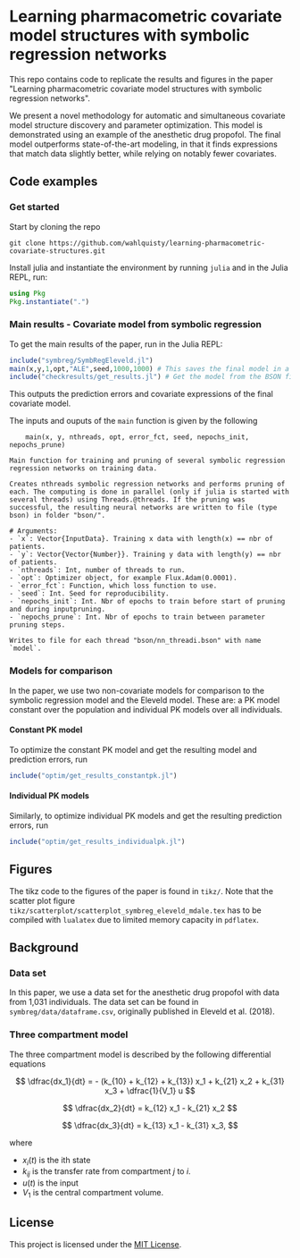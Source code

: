 # Learning pharmacometric covariate model structures with symbolic regression networks

This repo contains code to replicate the results and figures in the paper "Learning pharmacometric covariate model structures with symbolic regression networks".

We present a novel methodology for automatic and simultaneous covariate model structure discovery and parameter optimization. This model is demonstrated using an example of the anesthetic drug propofol. The final model outperforms state-of-the-art modeling, in that it finds expressions that match data slightly better, while relying on notably fewer covariates.


## Code examples

### Get started
Start by cloning the repo
```
git clone https://github.com/wahlquisty/learning-pharmacometric-covariate-structures.git
```

Install julia and instantiate the environment by running `julia` and in the Julia REPL, run:
```julia 
using Pkg
Pkg.instantiate(".")
```

### Main results - Covariate model from symbolic regression

To get the main results of the paper, run in the Julia REPL:

```julia
include("symbreg/SymbRegEleveld.jl")
main(x,y,1,opt,"ALE",seed,1000,1000) # This saves the final model in a BSON-file
include("checkresults/get_results.jl") # Get the model from the BSON file and get the final prediction errors
```
This outputs the prediction errors and covariate expressions of the final covariate model.


The inputs and ouputs of the `main` function is given by the following
```
    main(x, y, nthreads, opt, error_fct, seed, nepochs_init, nepochs_prune)

Main function for training and pruning of several symbolic regression regression networks on training data.

Creates nthreads symbolic regression networks and performs pruning of each. The computing is done in parallel (only if julia is started with several threads) using Threads.@threads. If the pruning was successful, the resulting neural networks are written to file (type bson) in folder "bson/".

# Arguments:
- `x`: Vector{InputData}. Training x data with length(x) == nbr of patients.
- `y`: Vector{Vector{Number}}. Training y data with length(y) == nbr of patients.
- `nthreads`: Int, number of threads to run.
- `opt`: Optimizer object, for example Flux.Adam(0.0001).
- `error_fct`: Function, which loss function to use.
- `seed`: Int. Seed for reproducibility.
- `nepochs_init`: Int. Nbr of epochs to train before start of pruning and during inputpruning.
- `nepochs_prune`: Int. Nbr of epochs to train between parameter pruning steps.

Writes to file for each thread "bson/nn_threadi.bson" with name `model`.
```


### Models for comparison
In the paper, we use two non-covariate models for comparison to the symbolic regression model and the Eleveld model. These are: a PK model constant over the population and individual PK models over all individuals.

#### Constant PK model
To optimize the constant PK model and get the resulting model and prediction errors, run

```julia
include("optim/get_results_constantpk.jl")
```

#### Individual PK models
Similarly, to optimize individual PK models and get the resulting prediction errors, run

```julia
include("optim/get_results_individualpk.jl")
```

## Figures

The tikz code to the figures of the paper is found in `tikz/`. Note that the scatter plot figure `tikz/scatterplot/scatterplot_symbreg_eleveld_mdale.tex` has to be compiled with `lualatex` due to limited memory capacity in `pdflatex`.

## Background 

### Data set
In this paper, we use a data set for the anesthetic drug propofol with data from 1,031 individuals. The data set can be found in `symbreg/data/dataframe.csv`, originally published in Eleveld et al. (2018).

### Three compartment model
The three compartment model is described by the following differential equations

$$ \dfrac{dx_1}{dt} = - (k_{10} + k_{12} + k_{13}) x_1 + k_{21} x_2 + k_{31} x_3 + \dfrac{1}{V_1} u $$

$$ \dfrac{dx_2}{dt} = k_{12} x_1 - k_{21} x_2 $$

$$ \dfrac{dx_3}{dt} = k_{13} x_1 - k_{31} x_3, $$

where
- $x_i(t)$ is the ith state
- $k_{ij}$ is the transfer rate from compartment $j$ to $i$.
- $u(t)$ is the input
- $V_1$ is the central compartment volume.

## License

This project is licensed under the [MIT License](LICENSE).


